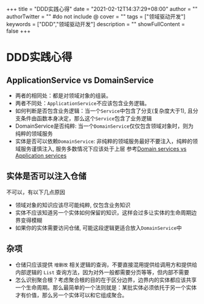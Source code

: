 +++
title = "DDD实践心得"
date = "2021-02-12T14:37:29+08:00"
author = ""
authorTwitter = "" #do not include @
cover = ""
tags = ["领域驱动开发"]
keywords = ["DDD","领域驱动开发"]
description = ""
showFullContent = false
+++
# DDD实践心得

## ApplicationService vs DomainService
- 两者的相同处：都是对领域对象的组装。
- 两者不同处：`ApplicationService`不应该包含业务逻辑。
- 如何判断是否包含业务逻辑：当一个`Service`中包含了分支(复杂度大于1), 且分支条件由函数本身决定，那么这个`Service`包含了业务逻辑
- DomainService是否纯粹: 当一个`DomainService`仅仅包含领域对象时，则为纯粹的领域服务
- 实体是否可以依赖`DomainService`: 非纯粹的领域服务最好不要注入，纯粹的领域服务谨慎注入, 服务多数情况下应该处于上层
参考[Domain services vs Application services](https://enterprisecraftsmanship.com/posts/domain-vs-application-services/)

## 实体是否可以注入仓储
不可以，有以下几点原因
- 领域对象的知识应该尽可能纯粹, 仅包含业务知识
- 实体不应该知道另一个实体如何保留的知识，这样会过多让实体的生命周期边界变得模糊
- 如果你的实体需要访问仓储, 可能这段逻辑更适合放入`DomainService`中


## 杂项
- 仓储只应该提供 `增删改` 相关逻辑的查询，不要直接混用提供给调用方和提供给内部逻辑的 `List` 查询方法，因为对外一般都需要分页等等，但内部不需要
- 怎么识别聚合根？考虑聚合根的目的在于区分边界，边界内的实体都应该共享一个生命周期。那么最简单的一个法则就是：某批实体必须依托于另一个实体才有价值，那么另一个实体可以和它组成聚合。

